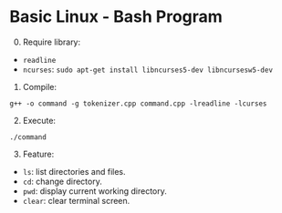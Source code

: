 # Basic Linux - Bash Program

0. Require library:
- `readline`
- `ncurses`: `sudo apt-get install libncurses5-dev libncursesw5-dev`
1. Compile:
```
g++ -o command -g tokenizer.cpp command.cpp -lreadline -lcurses
```
2. Execute:
```
./command
```
3. Feature:
- `ls`: list directories and files.
- `cd`: change directory.
- `pwd`: display current working directory.
- `clear`: clear terminal screen.
